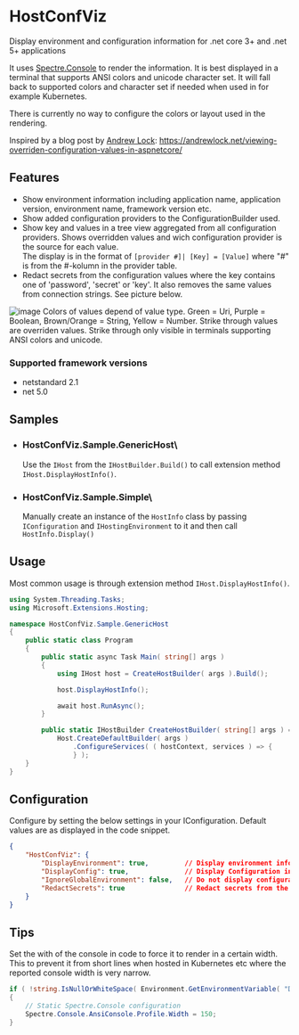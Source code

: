 # HostConfViz
Display environment and configuration information for .net core 3+ and .net 5+ applications

It uses [Spectre.Console](https://github.com/spectreconsole/spectre.console) to render the information. It is best displayed in a terminal that supports ANSI colors and unicode character set. It will fall back to supported colors and character set if needed when used in for example Kubernetes.

There is currently no way to configure the colors or layout used in the rendering.

Inspired by a blog post by [Andrew Lock](https://github.com/andrewlock): https://andrewlock.net/viewing-overriden-configuration-values-in-aspnetcore/

## Features
- Show environment information including application name, application version, environment name, framework version etc.
- Show added configuration providers to the ConfigurationBuilder used.
- Show key and values in a tree view aggregated from all configuration providers. Shows overridden values and wich configuration provider is the source for each value.\
  The display is in the format of ```[provider #]| [Key] = [Value]``` where "#" is from the #-kolumn in the provider table.
- Redact secrets from the configuration values where the key contains one of 'password', 'secret' or 'key'. It also removes the same values from connection strings. See picture below.

![image](https://user-images.githubusercontent.com/803458/118053364-afb71b80-b384-11eb-8973-c8af65bff611.png)
Colors of values depend of value type. Green = Uri, Purple = Boolean, Brown/Orange = String, Yellow = Number. Strike through values are overriden values. Strike through only visible in terminals supporting ANSI colors and unicode.

### Supported framework versions
- netstandard 2.1
- net 5.0

## Samples
- ### **HostConfViz.Sample.GenericHost**\
  Use the ```IHost``` from the ```IHostBuilder.Build()``` to call extension method ```IHost.DisplayHostInfo()```.
- ### **HostConfViz.Sample.Simple**\
  Manually create an instance of the ```HostInfo``` class by passing ```IConfiguration``` and ```IHostingEnvironment``` to it and then call ```HostInfo.Display()```

## Usage
Most common usage is through extension method ```IHost.DisplayHostInfo()```.
```csharp
using System.Threading.Tasks;
using Microsoft.Extensions.Hosting;

namespace HostConfViz.Sample.GenericHost
{
    public static class Program
    {
        public static async Task Main( string[] args )
        {
            using IHost host = CreateHostBuilder( args ).Build();

            host.DisplayHostInfo();

            await host.RunAsync();
        }

        public static IHostBuilder CreateHostBuilder( string[] args ) =>
            Host.CreateDefaultBuilder( args )
                .ConfigureServices( ( hostContext, services ) => {
                } );
    }
}
```

## Configuration
Configure by setting the below settings in your IConfiguration. Default values are as displayed in the code snippet.
```json
{
    "HostConfViz": {
        "DisplayEnvironment": true,         // Display environment info (app name, version, framework version etc.)
        "DisplayConfig": true,              // Display Configuration information (providers, values and overrides)
        "IgnoreGlobalEnvironment": false,   // Do not display configuration from EnvironmentVariablesConfigurationProvider with no prefix specified. 
        "RedactSecrets": true               // Redact secrets from the Configuration display (keys and values containing 'password', 'key' or 'secret' )
    }
}
```

## Tips
Set the with of the console in code to force it to render in a certain width. This to prevent it from short lines when hosted in Kubernetes etc where the reported console width is very narrow.
```csharp
if ( !string.IsNullOrWhiteSpace( Environment.GetEnvironmentVariable( "DOTNET_RUNNING_IN_CONTAINER" ) ) )
{
    // Static Spectre.Console configuration
    Spectre.Console.AnsiConsole.Profile.Width = 150;
}
```
